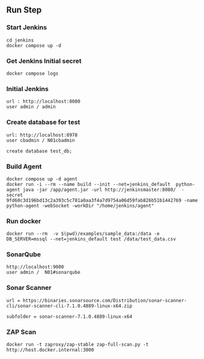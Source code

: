 ## Run Step

### Start Jenkins

```
cd jenkins
docker compose up -d
```

### Get Jenkins Initial secret

```
docker compose logs
```

### Initial Jenkins

```
url : http://localhost:8080
user admin / admin
```

### Create database for test

```
url: http://localhost:8978
user cbadmin / N01cbadmin
```

```
create database test_db;
```

### Build Agent

```
docker compose up -d agent
docker run -i --rm --name build --init --net=jenkins_default  python-agent java -jar /app/agent.jar -url http://jenkinsmaster:8080/  -secret 9fd60c3d196bd13c2a393c5c781a0aa3f4a7d9754a06d59fab826b51b1442769 -name python-agent -webSocket -workDir "/home/jenkins/agent"
```

### Run docker

```
docker run --rm  -v $(pwd)/examples/sample_data:/data -e DB_SERVER=mssql --net=jenkins_default test /data/test_data.csv
```

### SonarQube

```
http://localhost:9000
user admin /  N01#sonarqube
```

### Sonar Scanner

```
url = https://binaries.sonarsource.com/Distribution/sonar-scanner-cli/sonar-scanner-cli-7.1.0.4889-linux-x64.zip

subfolder = sonar-scanner-7.1.0.4889-linux-x64
```

### ZAP Scan
```
docker run -t zaproxy/zap-stable zap-full-scan.py -t http://host.docker.internal:3000
```
